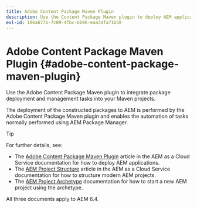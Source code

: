 ```yaml
---
title: Adobe Content Package Maven Plugin
description: Use the Content Package Maven plugin to deploy AEM applications
exl-id: 106a677b-7c89-4fbc-bb96-eaa3dfa71b58
---
```

# Adobe Content Package Maven Plugin {#adobe-content-package-maven-plugin}

Use the Adobe Content Package Maven plugin to integrate package deployment and management tasks into your Maven projects.

The deployment of the constructed packages to AEM is performed by the Adobe Content Package Maven plugin and enables the automation of tasks normally performed using AEM Package Manager.

>[!TIP]
>
>For further details, see:
>
>* The [Adobe Content Package Maven Plugin](https://experienceleague.adobe.com/docs/experience-manager-cloud-service/implementing/developer-tools/maven-plugin.html#developer-tools) article in the AEM as a Cloud Service documentation for how to deploy AEM applications.
>* The [AEM Project Structure](https://docs.adobe.com/content/help/en/experience-manager-cloud-service/implementing/developing/aem-project-content-package-structure.html) article in the AEM as a Cloud Service documentation for how to structure modern AEM projects.
>* The [AEM Project Archetype](https://docs.adobe.com/content/help/en/experience-manager-core-components/using/developing/archetype/overview.html) documentation for how to start a new AEM project using the archetype.
>
>All three documents apply to AEM 6.4.
